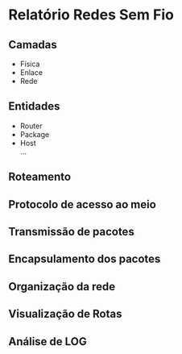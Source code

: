 # Relatório Redes Sem Fio


## Camadas
 * Física
 * Enlace
 * Rede

## Entidades
 * Router
 * Package
 * Host  
 ...

## Roteamento

## Protocolo de acesso ao meio

## Transmissão de pacotes

## Encapsulamento dos pacotes

## Organização da rede

## Visualização de Rotas

## Análise de LOG
